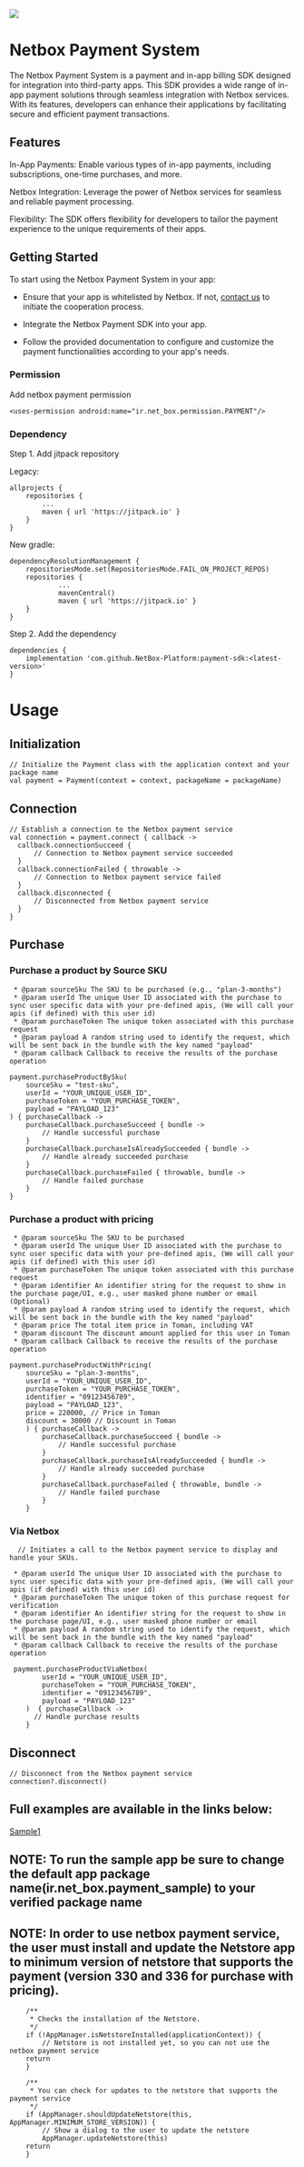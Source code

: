 [![](https://jitpack.io/v/NetBox-Platform/payment-sdk.svg)](https://jitpack.io/#NetBox-Platform/payment-sdk)


# Netbox Payment System
The Netbox Payment System is a payment and in-app billing SDK designed for integration into third-party apps. This SDK provides a wide range of in-app payment solutions through seamless integration with Netbox services.
With its features, developers can enhance their applications by facilitating secure and efficient payment transactions.

## Features
In-App Payments: Enable various types of in-app payments, including subscriptions, one-time purchases, and more.

Netbox Integration: Leverage the power of Netbox services for seamless and reliable payment processing.

Flexibility: The SDK offers flexibility for developers to tailor the payment experience to the unique requirements of their apps.

## Getting Started
To start using the Netbox Payment System in your app:

- Ensure that your app is whitelisted by Netbox. If not, [contact us](https://netbox.info/contact-netbox/) to initiate the cooperation process.

- Integrate the Netbox Payment SDK into your app.

- Follow the provided documentation to configure and customize the payment functionalities according to your app's needs.

### Permission
Add netbox payment permission 

    <uses-permission android:name="ir.net_box.permission.PAYMENT"/>
    
### Dependency

Step 1. Add jitpack repository

Legacy:

	allprojects {
		repositories {
			...
			maven { url 'https://jitpack.io' }
		}
	}


New gradle:

    dependencyResolutionManagement {
        repositoriesMode.set(RepositoriesMode.FAIL_ON_PROJECT_REPOS)
        repositories {
    			...
       			mavenCentral()
    			maven { url 'https://jitpack.io' }
        }
    }

Step 2. Add the dependency

	dependencies {
 		implementation 'com.github.NetBox-Platform:payment-sdk:<latest-version>'
	}
	
# Usage
## Initialization
    // Initialize the Payment class with the application context and your package name
    val payment = Payment(context = context, packageName = packageName)
## Connection
    // Establish a connection to the Netbox payment service
    val connection = payment.connect { callback ->
      callback.connectionSucceed {
          // Connection to Netbox payment service succeeded
      }
      callback.connectionFailed { throwable ->
          // Connection to Netbox payment service failed
      }
      callback.disconnected {
          // Disconnected from Netbox payment service
      }
    }
  
## Purchase
### Purchase a product by Source SKU

     * @param sourceSku The SKU to be purchased (e.g., "plan-3-months")
     * @param userId The unique User ID associated with the purchase to sync user specific data with your pre-defined apis, (We will call your apis (if defined) with this user id)
     * @param purchaseToken The unique token associated with this purchase request
     * @param payload A random string used to identify the request, which will be sent back in the bundle with the key named "payload"
     * @param callback Callback to receive the results of the purchase operation
     
    payment.purchaseProductBySku(
	    sourceSku = "test-sku",
	    userId = "YOUR_UNIQUE_USER_ID",
        purchaseToken = "YOUR_PURCHASE_TOKEN",
        payload = "PAYLOAD_123"
    ) { purchaseCallback ->
		purchaseCallback.purchaseSucceed { bundle ->
		    // Handle successful purchase
		}
		purchaseCallback.purchaseIsAlreadySucceeded { bundle ->
		    // Handle already succeeded purchase
		}
		purchaseCallback.purchaseFailed { throwable, bundle ->
		    // Handle failed purchase
		}
    }

### Purchase a product with pricing
     * @param sourceSku The SKU to be purchased
     * @param userId The unique User ID associated with the purchase to sync user specific data with your pre-defined apis, (We will call your apis (if defined) with this user id)
     * @param purchaseToken The unique token associated with this purchase request
     * @param identifier An identifier string for the request to show in the purchase page/UI, e.g., user masked phone number or email (Optional)
     * @param payload A random string used to identify the request, which will be sent back in the bundle with the key named "payload"
     * @param price The total item price in Toman, including VAT
     * @param discount The discount amount applied for this user in Toman
     * @param callback Callback to receive the results of the purchase operation
     
	payment.purchaseProductWithPricing(
		sourceSku = "plan-3-months",
		userId = "YOUR_UNIQUE_USER_ID",
		purchaseToken = "YOUR_PURCHASE_TOKEN",
		identifier = "09123456789",
		payload = "PAYLOAD_123",
		price = 220000, // Price in Toman
		discount = 30000 // Discount in Toman
		) { purchaseCallback ->
			purchaseCallback.purchaseSucceed { bundle ->
			    // Handle successful purchase
			}
		   	purchaseCallback.purchaseIsAlreadySucceeded { bundle ->
			    // Handle already succeeded purchase
			}
			purchaseCallback.purchaseFailed { throwable, bundle ->
			    // Handle failed purchase
			}
		}
### Via Netbox

      // Initiates a call to the Netbox payment service to display and handle your SKUs.

     * @param userId The unique User ID associated with the purchase to sync user specific data with your pre-defined apis, (We will call your apis (if defined) with this user id)
     * @param purchaseToken The unique token of this purchase request for verification
     * @param identifier An identifier string for the request to show in the purchase page/UI, e.g., user masked phone number or email
     * @param payload A random string used to identify the request, which will be sent back in the bundle with the key named "payload"
     * @param callback Callback to receive the results of the purchase operation
     
     payment.purchaseProductViaNetbox(
            userId = "YOUR_UNIQUE_USER_ID",
            purchaseToken = "YOUR_PURCHASE_TOKEN",
            identifier = "09123456789",
            payload = "PAYLOAD_123"
        )  { purchaseCallback ->
          // Handle purchase results
        }


## Disconnect

    // Disconnect from the Netbox payment service
    connection?.disconnect()

    
## Full examples are available in the links below:
[Sample1](https://github.com/NetBox-Platform/payment-sdk/blob/main/sample/src/main/java/ir/net_box/payment_sample/MainActivity.kt)

## NOTE: To run the sample app be sure to change the default app package name(ir.net_box.payment_sample) to your verified package name
## NOTE: In order to use netbox payment service, the user must install and update the Netstore app to minimum version of netstore that supports the payment (version 330 and 336 for purchase with pricing).
        /**
         * Checks the installation of the Netstore.
         */
        if (!AppManager.isNetstoreInstalled(applicationContext)) {
            // Netstore is not installed yet, so you can not use the netbox payment service
	    return
        }

        /** 
         * You can check for updates to the netstore that supports the payment service
         */
        if (AppManager.shouldUpdateNetstore(this, AppManager.MINIMUM_STORE_VERSION)) {
            // Show a dialog to the user to update the netstore
            AppManager.updateNetstore(this)
	    return
        }    
